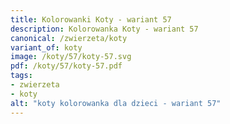 ```yaml
---
title: Kolorowanki Koty - wariant 57
description: Kolorowanka Koty - wariant 57
canonical: /zwierzeta/koty
variant_of: koty
image: /koty/57/koty-57.svg
pdf: /koty/57/koty-57.pdf
tags:
- zwierzeta
- koty
alt: "koty kolorowanka dla dzieci - wariant 57"
---
```

